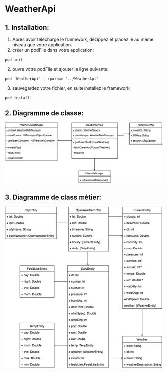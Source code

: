 # WeatherApi

## 1. Installation: 
1. Après avoir téléchargé le framework, dézippez et placez le au même niveau que votre application.
1. créer un podFile dans votre application: 
```
pod init
```
2. ouvre votre podFile et ajouter la ligne suivante:
```
pod 'WeatherApi' , :path=> '../WeatherApi'
```
3. sauvegardez votre fichier, en suite installez le framework:
```
pod install
```
## 2. Diagramme de classe:

![image1](./images/class_diagram.png)

## 3. Diagramme de class métier:

![image2](./images/business_level.png)
